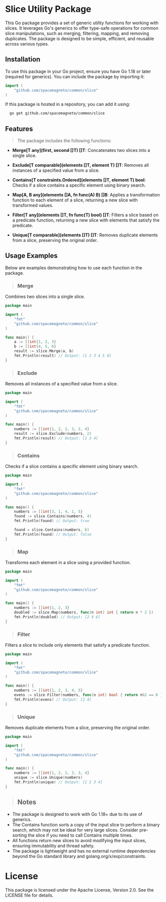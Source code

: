 # Slice Utility Package

This Go package provides a set of generic utility functions for working with slices. It leverages Go's generics to offer type-safe operations for common slice manipulations, such as merging, filtering, mapping, and removing duplicates. The package is designed to be simple, efficient, and reusable across various types.

## Installation

To use this package in your Go project, ensure you have Go 1.18 or later (required for generics). You can include the package by importing it:

```go
import (
    "github.com/spacemagneto/common/slice"
)
```

If this package is hosted in a repository, you can add it using:

```bash
  go get github.com/spacemagneto/common/slice
```

## Features

> The package includes the following functions:


- **Merge[T any](first, second []T) []T**: Concatenates two slices into a single slice.

- **Exclude[T comparable](elements []T, element T) []T**: Removes all instances of a specified value from a slice.

- **Contains[T constraints.Ordered](elements []T, element T) bool**: Checks if a slice contains a specific element using binary search.

- **Map[A, B any](elements []A, fn func(A) B) []B**: Applies a transformation function to each element of a slice, returning a new slice with transformed values.

- **Filter[T any](elements []T, fn func(T) bool) []T**: Filters a slice based on a predicate function, returning a new slice with elements that satisfy the predicate.

- **Unique[T comparable](elements []T) []T**: Removes duplicate elements from a slice, preserving the original order.


## Usage Examples

Below are examples demonstrating how to use each function in the package.

> ### Merge

Combines two slices into a single slice.

```go
package main

import (
    "fmt"
    "github.com/spacemagneto/common/slice"
)

func main() {
    a := []int{1, 2, 3}
    b := []int{4, 5, 6}
    result := slice.Merge(a, b)
    fmt.Println(result) // Output: [1 2 3 4 5 6]
}
```

> ### Exclude

Removes all instances of a specified value from a slice.

```go
package main

import (
    "fmt"
    "github.com/spacemagneto/common/slice"
)

func main() {
    numbers := []int{1, 2, 2, 3, 2, 4}
    result := slice.Exclude(numbers, 2)
    fmt.Println(result) // Output: [1 3 4]
}
```

> ### Contains

Checks if a slice contains a specific element using binary search.

```go
package main

import (
    "fmt"
    "github.com/spacemagneto/common/slice"
)

func main() {
    numbers := []int{3, 1, 4, 1, 5}
    found := slice.Contains(numbers, 4)
    fmt.Println(found) // Output: true

    found = slice.Contains(numbers, 6)
    fmt.Println(found) // Output: false
}
```

> ### Map

Transforms each element in a slice using a provided function.

```go
package main

import (
    "fmt"
    "github.com/spacemagneto/common/slice"
)

func main() {
    numbers := []int{1, 2, 3}
    doubled := slice.Map(numbers, func(n int) int { return n * 2 })
    fmt.Println(doubled) // Output: [2 4 6]
}
```

> ### Filter

Filters a slice to include only elements that satisfy a predicate function.

```go
package main

import (
    "fmt"
    "github.com/spacemagneto/common/slice"
)

func main() {
    numbers := []int{1, 2, 3, 4, 5}
    evens := slice.Filter(numbers, func(n int) bool { return n%2 == 0 })
    fmt.Println(evens) // Output: [2 4]
}
```

> ### Unique

Removes duplicate elements from a slice, preserving the original order.

```go
package main

import (
    "fmt"
    "github.com/spacemagneto/common/slice"
)

func main() {
    numbers := []int{1, 2, 2, 3, 3, 4}
    unique := slice.Unique(numbers)
    fmt.Println(unique) // Output: [1 2 3 4]
}
```

> ## Notes

- The package is designed to work with Go 1.18+ due to its use of generics.
- The Contains function sorts a copy of the input slice to perform a binary search, which may not be ideal for very large slices. Consider pre-sorting the slice if you need to call Contains multiple times.
- All functions return new slices to avoid modifying the input slices, ensuring immutability and thread safety. 
- The package is lightweight and has no external runtime dependencies beyond the Go standard library and golang.org/x/exp/constraints.

# License

This package is licensed under the Apache License, Version 2.0. See the LICENSE file for details.
